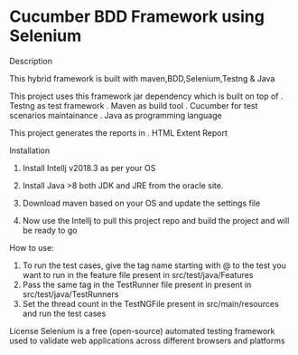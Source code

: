 # Cucumber BDD Framework using Selenium


Description

This hybrid framework is built with maven,BDD,Selenium,Testng & Java

This project uses this framework jar dependency which is built on top of 
. Testng as test framework 
. Maven as build tool
. Cucumber for test scenarios maintainance
. Java as programming language

This project generates the reports in 
. HTML Extent Report


Installation
1. Install Intellj v2018.3 as per your OS 

2. Install Java >8 both JDK and JRE from the oracle site.

3. Download maven based on your OS and update the settings file 

4. Now use the Intellj to pull this project repo and build the project and will be ready to go

How to use:

1. To run the test cases, give the tag name starting with @ to the test you want to run in the feature file present in src/test/java/Features 
2. Pass the same tag in the TestRunner file present in  present in src/test/java/TestRunners
3. Set the thread count in the TestNGFile present in src/main/resources and run the test cases

License
Selenium is a free (open-source) automated testing framework used to validate web applications across different browsers and platforms

